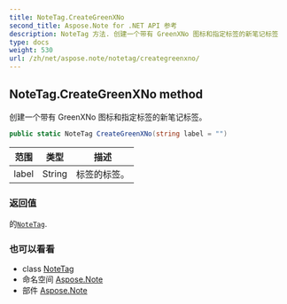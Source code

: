 ```yaml
---
title: NoteTag.CreateGreenXNo
second_title: Aspose.Note for .NET API 参考
description: NoteTag 方法. 创建一个带有 GreenXNo 图标和指定标签的新笔记标签
type: docs
weight: 530
url: /zh/net/aspose.note/notetag/creategreenxno/
---
```

## NoteTag.CreateGreenXNo method

创建一个带有 GreenXNo 图标和指定标签的新笔记标签。

```csharp
public static NoteTag CreateGreenXNo(string label = "")
```

| 范围 | 类型 | 描述 |
| --- | --- | --- |
| label | String | 标签的标签。 |

### 返回值

的[`NoteTag`](../).

### 也可以看看

* class [NoteTag](../)
* 命名空间 [Aspose.Note](../../notetag/)
* 部件 [Aspose.Note](../../../)


